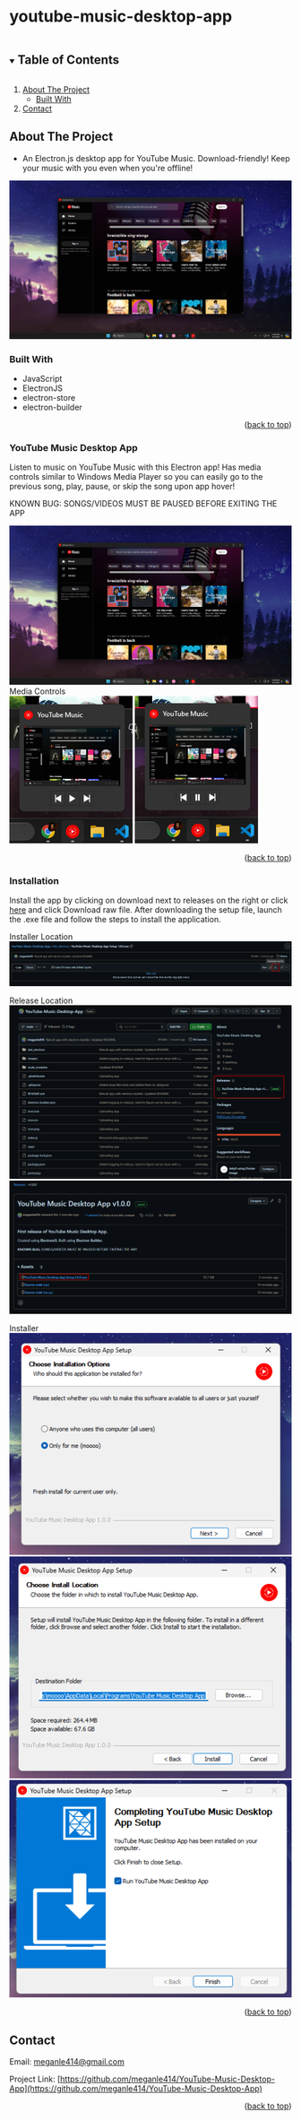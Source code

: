 # youtube-music-desktop-app
<!-- TABLE OF CONTENTS -->
<details open="open">
  <summary><h2 style="display: inline-block">Table of Contents</h2></summary>
  <ol>
    <li>
      <a href="#about-the-project">About The Project</a>
      <ul>
        <li><a href="#built-with">Built With</a></li>
      </ul>
    </li>
    <li><a href="#contact">Contact</a></li>
  </ol>
</details>

<!-- ABOUT THE PROJECT -->
## About The Project

* An Electron.js desktop app for YouTube Music. Download-friendly! Keep your music with you even when you're offline!

<img src="images/default.png">

### Built With

* JavaScript
* ElectronJS
* electron-store
* electron-builder

<p align="right">(<a href="#youtube-music-desktop-app">back to top</a>)</p>

### YouTube Music Desktop App

Listen to music on YouTube Music with this Electron app! Has media controls similar to Windows Media Player so you can easily go to the previous song, play, pause, or skip the song upon app hover!

KNOWN BUG: SONGS/VIDEOS MUST BE PAUSED BEFORE EXITING THE APP

![Screenshot](https://github.com/meganle414/YouTube-Music-Desktop-App/blob/main/images/default.png?raw=true)<br>
Media Controls<br>
![Screenshot](https://github.com/meganle414/YouTube-Music-Desktop-App/blob/main/images/play_media_control.png?raw=true)
![Screenshot](https://github.com/meganle414/YouTube-Music-Desktop-App/blob/main/images/pause_media_control.png?raw=true)

<p align="right">(<a href="#youtube-music-desktop-app">back to top</a>)</p>

### Installation

Install the app by clicking on download next to releases on the right or click <a href="https://github.com/meganle414/YouTube-Music-Desktop-App/tree/main/dist_electron/YouTube Music Desktop App Setup 1.0.0.exe">here</a> and click Download raw file. After downloading the setup file, launch the .exe file and follow the steps to install the application.

Installer Location<br>
![Screenshot](https://github.com/meganle414/YouTube-Music-Desktop-App/blob/main/images/installer_location.png?raw=true)<br>

Release Location<br>
![Screenshot](https://github.com/meganle414/YouTube-Music-Desktop-App/blob/main/images/release_location.png?raw=true)<br>
![Screenshot](https://github.com/meganle414/YouTube-Music-Desktop-App/blob/main/images/release_setup.png?raw=true)<br>

Installer<br>
![Screenshot](https://github.com/meganle414/YouTube-Music-Desktop-App/blob/main/images/install.png?raw=true)<br>
![Screenshot](https://github.com/meganle414/YouTube-Music-Desktop-App/blob/main/images/install_destination.png?raw=true)<br>
![Screenshot](https://github.com/meganle414/YouTube-Music-Desktop-App/blob/main/images/install_complete.png?raw=true)<br>

<p align="right">(<a href="#youtube-music-desktop-app">back to top</a>)</p>

<!-- CONTACT -->
## Contact

Email: meganle414@gmail.com

Project Link: [https://github.com/meganle414/YouTube-Music-Desktop-App](https://github.com/meganle414/YouTube-Music-Desktop-App)

[linkedin-url]: https://linkedin.com/in/meganle414/

<p align="right">(<a href="#youtube-music-desktop-app">back to top</a>)</p>